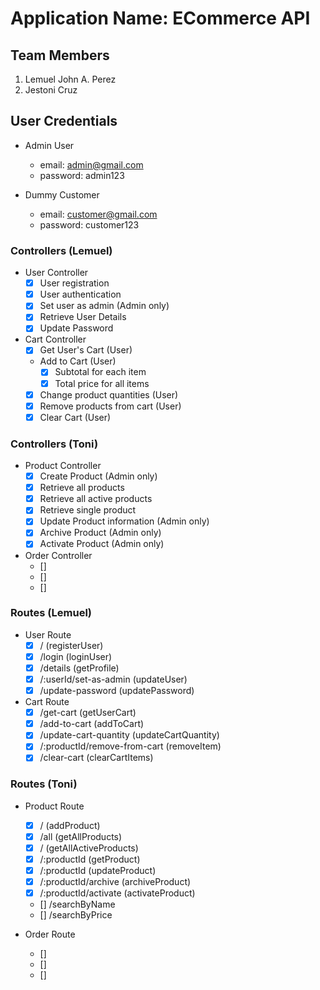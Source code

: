 # Application Name: ECommerce API

## Team Members
1. Lemuel John A. Perez
2. Jestoni Cruz



## User Credentials
* Admin User
	- email: admin@gmail.com
	- password: admin123

* Dummy Customer
	- email: customer@gmail.com
	- password: customer123



### Controllers (Lemuel)
* User Controller
	- [x] User registration
	- [x] User authentication
	- [x] Set user as admin (Admin only)
	- [x] Retrieve User Details
	- [x] Update Password

* Cart Controller
	- [x] Get User's Cart (User)
	- Add to Cart (User)
		* [x] Subtotal for each item
		* [x] Total price for all items
	- [x] Change product quantities (User)
	- [x] Remove products from cart (User)
	- [x] Clear Cart (User)

### Controllers (Toni)
* Product Controller
	- [x] Create Product (Admin only)
	- [x] Retrieve all products
	- [x] Retrieve all active products
	- [x] Retrieve single product
	- [x] Update Product information (Admin only)
	- [x] Archive Product (Admin only)
	- [x] Activate Product (Admin only)

* Order Controller
	- []
	- []
	- []


### Routes (Lemuel)
* User Route
	- [x] / (registerUser)
	- [x] /login (loginUser)
	- [x] /details (getProfile)
	- [x] /:userId/set-as-admin (updateUser)
	- [x] /update-password (updatePassword)

* Cart Route
	- [x] /get-cart (getUserCart)
	- [x] /add-to-cart (addToCart)
	- [x] /update-cart-quantity (updateCartQuantity)
	- [x] /:productId/remove-from-cart (removeItem)
	- [x] /clear-cart (clearCartItems)

### Routes (Toni)
* Product Route
	- [x] / (addProduct)
	- [x] /all (getAllProducts)
	- [x] / (getAllActiveProducts)
	- [x] /:productId (getProduct)
	- [x] /:productId (updateProduct)
	- [x] /:productId/archive (archiveProduct)
	- [x] /:productId/activate (activateProduct)
	- [] /searchByName
	- [] /searchByPrice

* Order Route
	- []
	- []
	- []